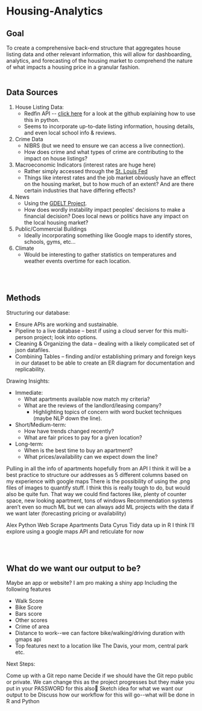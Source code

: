 # Housing-Analytics

## Goal
To create a comprehensive back-end structure that aggregates house listing data and other relevant information, this will allow for dashboarding, analytics, and forecasting of the housing market to comprehend the nature of what impacts a housing price in a granular fashion.
<br>
<br>

## Data Sources
1. House Listing Data:
    - Redfin API -- [click here](https://github.com/reteps/redfin) for a look at the github explaining how to use this in python.
    - Seems to incorporate up-to-date listing information, housing details, and even local school info & reviews.
2. Crime Data 
    - NIBRS (but we need to ensure we can access a live connection).
    - How does crime and what types of crime are contributing to the impact on house listings?
3. Macroeconomic Indicators (interest rates are huge here)
    - Rather simply accessed through the [St. Louis Fed](https://fred.stlouisfed.org/docs/api/fred/)
    - Things like interest rates and the job market obviously have an effect on the housing market, but to how much of an extent? And are there certain industries that have differing effects?
4. News
    - Using the [GDELT Project](https://www.gdeltproject.org/data.html).
    - How does wordly instability impact peoples' decisions to make a financial decision? Does local news or politics have any impact on the local housing market?
5. Public/Commercial Buildings
    - Ideally incorporating something like Google maps to identify stores, schools, gyms, etc...
6. Climate
    - Would be interesting to gather statistics on temperatures and weather events overtime for each location.

<br>
<br>

## Methods
Structuring our database:
- Ensure APIs are working and sustainable.
- Pipeline to a live database – best if using a cloud server for this multi-person project; look into options.
- Cleaning & Organizing the data – dealing with a likely complicated set of json datafiles.
- Combining Tables – finding and/or establishing primary and foreign keys in our dataset to be able to create an ER diagram for documentation and replicability.

Drawing Insights:
- Immediate: 
    - What apartments available now match my criteria?
    - What are the reviews of the landlord/leasing company?
      - Highlighting topics of concern with word bucket techniques (maybe NLP down the line).
- Short/Medium-term: 
    - How have trends changed recently?
    - What are fair prices to pay for a given location?
- Long-term: 
    - When is the best time to buy an apartment?
    - What prices/availability can we expect down the line?


Pulling in all the info of apartments hopefully from an API
I think it will be a best practice to structure our addresses as 5 different columns based on my experience with google maps
There is the possibility of using the .png files of images to quantify stuff. I think this is really tough to do, but would also be quite fun. That way we could find factores like, plenty of counter space, new looking apartment, tons of windows
Recommendation systems aren’t even so much ML but we can always add ML projects with the data if we want later (forecasting pricing or availability)

Alex Python Web Scrape Apartments Data
Cyrus Tidy data up in R
I think I’ll explore using a google maps API and reticulate for now

<br>
<br>

## What do we want our output to be?

Maybe an app or website?
I am pro making a shiny app
Including the following features
- Walk Score
- Bike Score
- Bars score
- Other scores
- Crime of area
- Distance to work--we can factore bike/walking/driving duration with gmaps api
- Top features next to a location like The Davis, your mom, central park etc. 

Next Steps:

Come up with a Git repo name
Decide if we should have the Git repo public or private. We can change this as the project progresses but they make you put in your PASSWORD for this also🥵
Sketch idea for what we want our output to be
Discuss how our workflow for this will go--what will be done in R and Python
